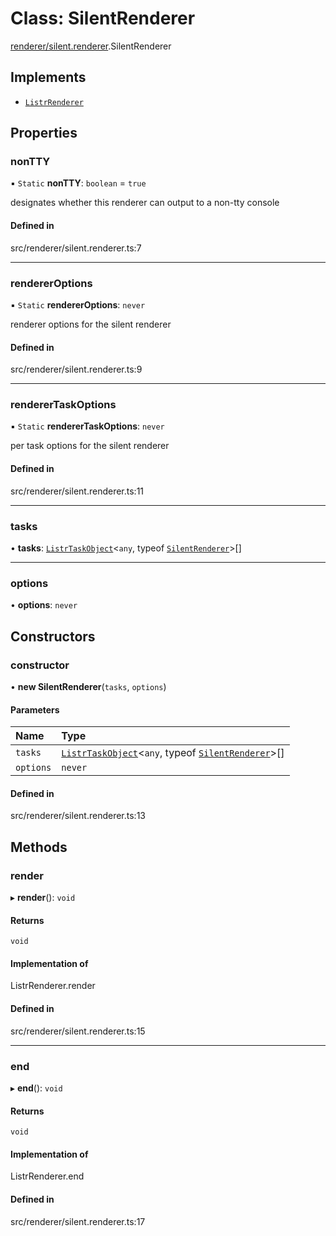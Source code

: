 # Class: SilentRenderer

[renderer/silent.renderer](../modules/renderer_silent_renderer.md).SilentRenderer

## Implements

- [`ListrRenderer`](index.ListrRenderer.md)

## Properties

### nonTTY

▪ `Static` **nonTTY**: `boolean` = `true`

designates whether this renderer can output to a non-tty console

#### Defined in

src/renderer/silent.renderer.ts:7

___

### rendererOptions

▪ `Static` **rendererOptions**: `never`

renderer options for the silent renderer

#### Defined in

src/renderer/silent.renderer.ts:9

___

### rendererTaskOptions

▪ `Static` **rendererTaskOptions**: `never`

per task options for the silent renderer

#### Defined in

src/renderer/silent.renderer.ts:11

___

### tasks

• **tasks**: [`ListrTaskObject`](index.ListrTaskObject.md)<`any`, typeof [`SilentRenderer`](renderer_silent_renderer.SilentRenderer.md)\>[]

___

### options

• **options**: `never`

## Constructors

### constructor

• **new SilentRenderer**(`tasks`, `options`)

#### Parameters

| Name | Type |
| :------ | :------ |
| `tasks` | [`ListrTaskObject`](index.ListrTaskObject.md)<`any`, typeof [`SilentRenderer`](renderer_silent_renderer.SilentRenderer.md)\>[] |
| `options` | `never` |

#### Defined in

src/renderer/silent.renderer.ts:13

## Methods

### render

▸ **render**(): `void`

#### Returns

`void`

#### Implementation of

ListrRenderer.render

#### Defined in

src/renderer/silent.renderer.ts:15

___

### end

▸ **end**(): `void`

#### Returns

`void`

#### Implementation of

ListrRenderer.end

#### Defined in

src/renderer/silent.renderer.ts:17
